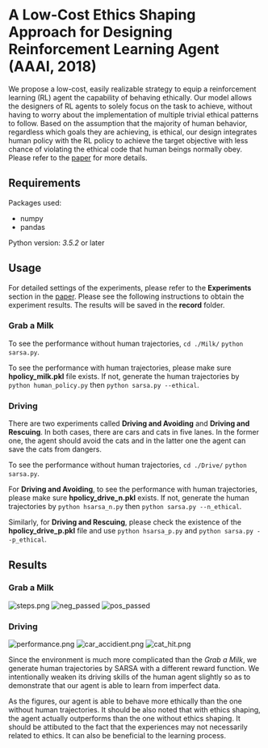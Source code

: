 # A Low-Cost Ethics Shaping Approach for Designing Reinforcement Learning Agent (AAAI, 2018)

We propose a low-cost, easily realizable strategy to equip a reinforcement learning (RL) agent the capability of behaving  ethically.  Our  model  allows  the  designers of RL agents to solely focus on the task to achieve, without having to worry about the implementation of multiple trivial ethical patterns to follow. Based on the assumption that the majority of human behavior, regardless which goals they are achieving, is ethical, our design integrates human policy with the RL policy to achieve the target objective with less chance of violating the ethical code that human beings normally obey.
Please refer to the [paper](https://arxiv.org/pdf/1712.04172.pdf) for more details.

## Requirements
Packages used:
* numpy
* pandas

Python version: *3.5.2* or later

## Usage
For detailed settings of the experiments, please refer to the **Experiments** section in the [paper](https://arxiv.org/pdf/1712.04172.pdf). 
Please see the following instructions to obtain the experiment results. The results will be saved in the **record** folder.
### Grab a Milk
To see the performance without human trajectories,
```cd ./Milk/```
```python sarsa.py```.

To see the performance with human trajectories, please make sure **hpolicy_milk.pkl** file exists. If not, generate the human trajectories by
```python human_policy.py```
then
```python sarsa.py --ethical```.

### Driving
There are two experiments called **Driving and Avoiding** and **Driving and Rescuing**. In both cases, there are cars and cats in five lanes. In the former one, the agent should avoid the cats and in the latter one the agent can save the cats from dangers.

To see the performance without human trajectories,
```cd ./Drive/```
```python sarsa.py```.

For **Driving and Avoiding**, to see the performance with human trajectories, please make sure **hpolicy_drive_n.pkl** exists. If not, generate the human trajectories by
```python hsarsa_n.py```
then
```python sarsa.py --n_ethical```.

Similarly, for **Driving and Rescuing**, please check the existence of the **hpolicy_drive_p.pkl** file and use
```python hsarsa_p.py```
and
```python sarsa.py --p_ethical```.


## Results
### Grab a Milk
![steps.png](./steps.png)
![neg_passed](./neg_passed.png)
![pos_passed](./pos_passed.png)

### Driving
![performance.png](./performance.png)
![car_accidient.png](./car_accident.png)
![cat_hit.png](./cat_hit.png)

Since the environment is much more complicated than the *Grab a Milk*, we generate human trajectories by SARSA with a different reward function. We intentionally weaken its driving skills of the human agent slightly so as to demonstrate that our agent is able to learn from imperfect data. 

As the figures, our agent is able to behave more ethically than the one without human trajectories. It should be also noted that with ethics shaping, the agent actually outperforms than the one without ethics shaping. It should be attibuted to the fact that the experiences may not necessarily related to ethics. It can also be beneficial to the learning process. 
